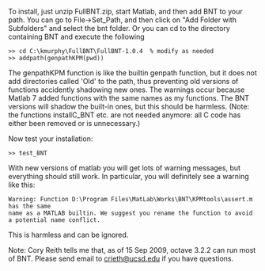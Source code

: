 To install, just unzip FullBNT.zip, start Matlab, and then add
BNT to your path.
You can go to File->Set\_Path, and then click on "Add Folder with Subfolders" and select the bnt folder. Or you can cd to the directory containing BNT and execute the following

```
>> cd C:\kmurphy\FullBNT\FullBNT-1.0.4  % modify as needed
>> addpath(genpathKPM(pwd))
```



The genpathKPM function is like the builtin genpath function, but it does not add directories called 'Old' to the path, thus preventing old versions of functions accidently shadowing new ones. The warnings occur because Matlab 7 added functions with the same names as my functions. The BNT versions will shadow the built-in ones, but this should be harmless. (Note: the functions installC\_BNT etc. are not needed anymore: all C code has either been removed or is unnecessary.)

Now test your installation:

```
>> test_BNT
```

With new versions of matlab you will get lots of warning messages, but everything should still work.
In particular, you will definitely see a warning like this:
```
Warning: Function D:\Program Files\MatLab\Works\BNT\KPMtools\assert.m has the same
name as a MATLAB builtin. We suggest you rename the function to avoid a potential name conflict. 
```
This is harmless and can be ignored.

Note: Cory Reith tells me that, as of 15 Sep 2009, octave 3.2.2 can run most of BNT. Please send email to crieth@ucsd.edu if you have questions.